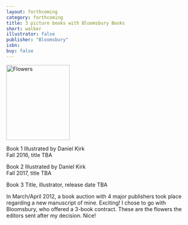 ```yaml
---
layout: forthcoming
category: forthcoming
title: 3 picture books with Bloomsbury Books
short: walker
illustrator: false
publisher: "Bloomsbury"
isbn:
buy: false
---
```


<div id="bio_img_r"><img src="{{site.baseurl}}/img/books_walker_s.jpg" width="168" height="200" alt="Flowers" /></div>

Book 1 Illustrated by Daniel Kirk <br />
Fall 2016, title TBA

Book 2 Illustrated by Daniel Kirk <br />
Fall 2017, title TBA

Book 3 Title, illustrator, release date TBA

In March/April 2012, a book auction with 4 major publishers took place regarding a new manuscript of mine. Exciting! I chose to go with Bloomsbury, who offered a 3-book contract. These are the flowers the editors sent after my decision. Nice!